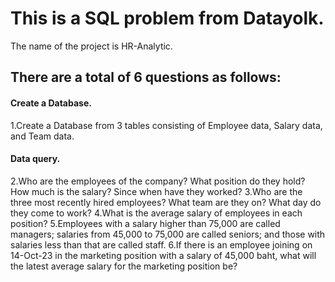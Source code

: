 # This is a SQL problem from Datayolk.
The name of the project is HR-Analytic.

## There are a total of 6 questions as follows:
  #### Create a Database.
  1.Create a Database from 3 tables consisting of Employee data, Salary data, and Team data.
  #### Data query.
  2.Who are the employees of the company? 
    What position do they hold? 
    How much is the salary? 
    Since when have they worked?
  3.Who are the three most recently hired employees? What team are they on? What day do they come to work?
  4.What is the average salary of employees in each position?
  5.Employees with a salary higher than 75,000 are called managers; salaries from 45,000 to 75,000 are called seniors; and those with salaries less than that are called staff.
  6.If there is an employee joining on 14-Oct-23 in the marketing position with a salary of 45,000 baht, what will the latest average salary for the marketing position be?
